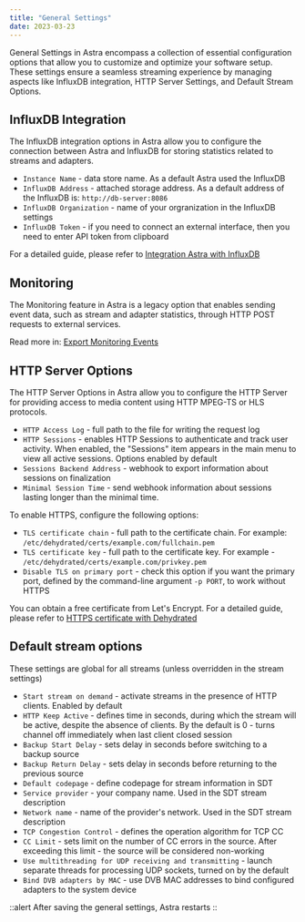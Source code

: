 ```yaml
---
title: "General Settings"
date: 2023-03-23
---
```


General Settings in Astra encompass a collection of essential configuration options that allow you to customize and optimize your software setup.  These settings ensure a seamless streaming experience by managing aspects like InfluxDB integration, HTTP Server Settings, and Default Stream Options.

## InfluxDB Integration

The InfluxDB integration options in Astra allow you to configure the connection between Astra and InfluxDB for storing statistics related to streams and adapters.

- `Instance Name` - data store name. As a default Astra used the InfluxDB
- `InfluxDB Address` - attached storage address. As a default address of the InfluxDB is: `http://db-server:8086`
- `InfluxDB Organization` - name of your orgranization in the InfluxDB settings
- `InfluxDB Token` - if you need to connect an external interface, then you need to enter API token from clipboard

For a detailed guide, please refer to [Integration Astra with InfluxDB](../../monitoring/export/influxdb)

## Monitoring

The Monitoring feature in Astra is a legacy option that enables sending event data, such as stream and adapter statistics, through HTTP POST requests to external services.

Read more in: [Export Monitoring Events](../../monitoring/export/export-monitoring-events)

## HTTP Server Options

The HTTP Server Options in Astra allow you to configure the HTTP Server for providing access to media content using HTTP MPEG-TS or HLS protocols.

- `HTTP Access Log` - full path to the file for writing the request log
- `HTTP Sessions` - enables HTTP Sessions to authenticate and track user activity. When enabled, the "Sessions" item appears in the main menu to view all active sessions. Options enabled by default
- `Sessions Backend Address` - webhook to export information about sessions on finalization
- `Minimal Session Time` - send webhook information about sessions lasting longer than the minimal time.

To enable HTTPS, configure the following options:

- `TLS certificate chain` - full path to the certificate chain. For example: `/etc/dehydrated/certs/example.com/fullchain.pem`
- `TLS certificate key` - full path to the certificate key. For example - `/etc/dehydrated/certs/example.com/privkey.pem`
- `Disable TLS on primary port` - check this option if you want the primary port, defined by the command-line argument `-p PORT`, to work without HTTPS

You can obtain a free certificate from Let's Encrypt. For a detailed guide, please refer to [HTTPS certificate with Dehydrated](../../../misc/tools-and-utilities/network/dehydrated)

## Default stream options

These settings are global for all streams (unless overridden in the stream settings)

- `Start stream on demand` - activate streams in the presence of HTTP clients. Enabled by default
- `HTTP Keep Active` - defines time in seconds, during which the stream will be active, despite the absence of clients. By the default is 0 - turns channel off immediately when last client closed session
- `Backup Start Delay` - sets delay in seconds before switching to a backup source
- `Backup Return Delay` - sets delay in seconds before returning to the previous source
- `Default codepage` - define codepage for stream information in SDT
- `Service provider` - your company name. Used in the SDT stream description
- `Network name` - name of the provider's network. Used in the SDT stream description
- `TCP Congestion Control` - defines the operation algorithm for TCP CC
- `CC Limit` - sets limit on the number of CC errors in the source. After exceeding this limit - the source will be considered non-working
- `Use multithreading for UDP receiving and transmitting` - launch separate threads for processing UDP sockets, turned on by the default
- `Bind DVB adapters by MAC` - use DVB MAC addresses to bind configured adapters to the system device

::alert
After saving the general settings, Astra restarts
::
